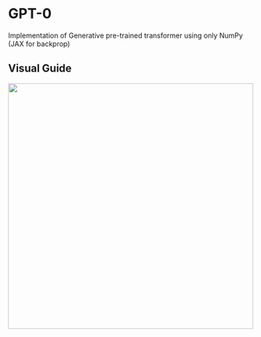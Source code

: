 # GPT-0
Implementation of Generative pre-trained transformer using only NumPy (JAX for backprop)

## Visual Guide
<image src="https://upload.wikimedia.org/wikipedia/commons/9/91/Full_GPT_architecture.png" width="500px"/>
